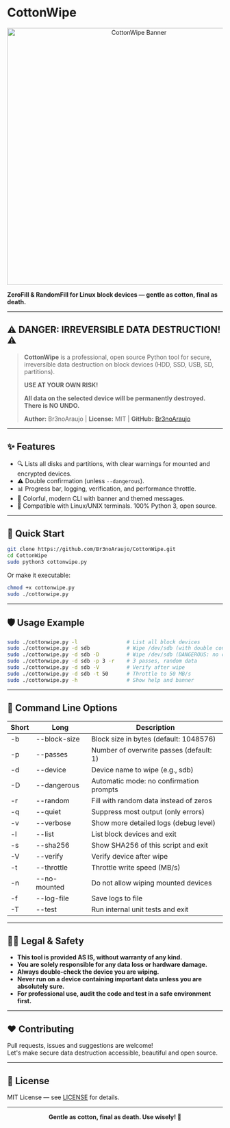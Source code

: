 
# CottonWipe
<p align="center">
  <img src="https://i.imgur.com/HjcAJrI.png" alt="CottonWipe Banner" width="600"/>
</p>

<b>ZeroFill & RandomFill for Linux block devices — gentle as cotton, final as death.</b>

---

## ⚠️ DANGER: IRREVERSIBLE DATA DESTRUCTION! ⚠️

> **CottonWipe** is a professional, open source Python tool for secure, irreversible data destruction on block devices (HDD, SSD, USB, SD, partitions).
> 
> **USE AT YOUR OWN RISK!**
> 
> **All data on the selected device will be permanently destroyed. There is NO UNDO.**
> 
> **Author:** Br3noAraujo | **License:** MIT | **GitHub:** [Br3noAraujo](https://github.com/Br3noAraujo)

---

## ✨ Features

- 🔍 Lists all disks and partitions, with clear warnings for mounted and encrypted devices.
- ⚠️ Double confirmation (unless `--dangerous`).
- 📊 Progress bar, logging, verification, and performance throttle.
- 🎨 Colorful, modern CLI with banner and themed messages.
- 🧩 Compatible with Linux/UNIX terminals. 100% Python 3, open source.

---

## 🚀 Quick Start

```bash
git clone https://github.com/Br3noAraujo/CottonWipe.git
cd CottonWipe
sudo python3 cottonwipe.py
```

Or make it executable:
```bash
chmod +x cottonwipe.py
sudo ./cottonwipe.py
```

---

## 🛡️ Usage Example

```bash
sudo ./cottonwipe.py -l                # List all block devices
sudo ./cottonwipe.py -d sdb            # Wipe /dev/sdb (with double confirmation)
sudo ./cottonwipe.py -d sdb -D         # Wipe /dev/sdb (DANGEROUS: no confirmation)
sudo ./cottonwipe.py -d sdb -p 3 -r    # 3 passes, random data
sudo ./cottonwipe.py -d sdb -V         # Verify after wipe
sudo ./cottonwipe.py -d sdb -t 50      # Throttle to 50 MB/s
sudo ./cottonwipe.py -h                # Show help and banner
```

---

## 📝 Command Line Options

| Short | Long         | Description                                      |
|-------|--------------|--------------------------------------------------|
| -b    | --block-size | Block size in bytes (default: 1048576)           |
| -p    | --passes     | Number of overwrite passes (default: 1)          |
| -d    | --device     | Device name to wipe (e.g., sdb)                  |
| -D    | --dangerous  | Automatic mode: no confirmation prompts          |
| -r    | --random     | Fill with random data instead of zeros           |
| -q    | --quiet      | Suppress most output (only errors)               |
| -v    | --verbose    | Show more detailed logs (debug level)            |
| -l    | --list       | List block devices and exit                      |
| -s    | --sha256     | Show SHA256 of this script and exit              |
| -V    | --verify     | Verify device after wipe                         |
| -t    | --throttle   | Throttle write speed (MB/s)                      |
| -n    | --no-mounted | Do not allow wiping mounted devices              |
| -f    | --log-file   | Save logs to file                                |
| -T    | --test       | Run internal unit tests and exit                 |

---

## 🧑‍💻 Legal & Safety

- **This tool is provided AS IS, without warranty of any kind.**
- **You are solely responsible for any data loss or hardware damage.**
- **Always double-check the device you are wiping.**
- **Never run on a device containing important data unless you are absolutely sure.**
- **For professional use, audit the code and test in a safe environment first.**

---

## ❤️ Contributing

Pull requests, issues and suggestions are welcome!  
Let's make secure data destruction accessible, beautiful and open source.

---

## 📄 License

MIT License — see [LICENSE](LICENSE) for details.

---

<p align="center">
  <b>Gentle as cotton, final as death. Use wisely! 🧨</b>
</p> 